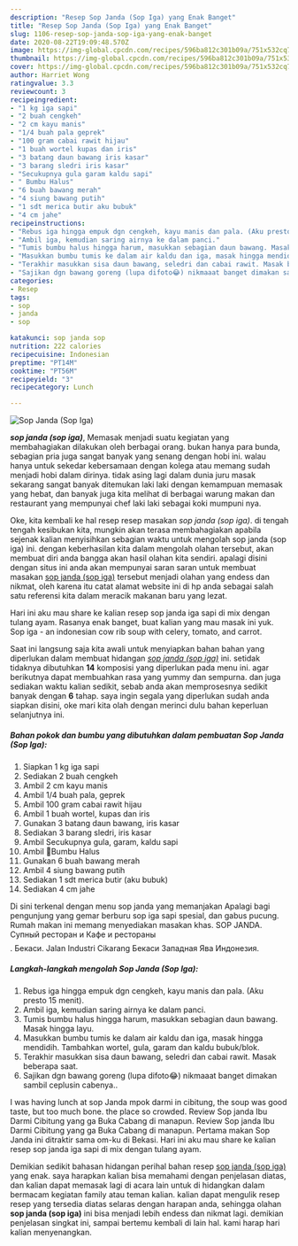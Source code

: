 ```yaml
---
description: "Resep Sop Janda (Sop Iga) yang Enak Banget"
title: "Resep Sop Janda (Sop Iga) yang Enak Banget"
slug: 1106-resep-sop-janda-sop-iga-yang-enak-banget
date: 2020-08-22T19:09:48.570Z
image: https://img-global.cpcdn.com/recipes/596ba812c301b09a/751x532cq70/sop-janda-sop-iga-foto-resep-utama.jpg
thumbnail: https://img-global.cpcdn.com/recipes/596ba812c301b09a/751x532cq70/sop-janda-sop-iga-foto-resep-utama.jpg
cover: https://img-global.cpcdn.com/recipes/596ba812c301b09a/751x532cq70/sop-janda-sop-iga-foto-resep-utama.jpg
author: Harriet Wong
ratingvalue: 3.3
reviewcount: 3
recipeingredient:
- "1 kg iga sapi"
- "2 buah cengkeh"
- "2 cm kayu manis"
- "1/4 buah pala geprek"
- "100 gram cabai rawit hijau"
- "1 buah wortel kupas dan iris"
- "3 batang daun bawang iris kasar"
- "3 barang sledri iris kasar"
- "Secukupnya gula garam kaldu sapi"
- " Bumbu Halus"
- "6 buah bawang merah"
- "4 siung bawang putih"
- "1 sdt merica butir aku bubuk"
- "4 cm jahe"
recipeinstructions:
- "Rebus iga hingga empuk dgn cengkeh, kayu manis dan pala. (Aku presto 15 menit)."
- "Ambil iga, kemudian saring airnya ke dalam panci."
- "Tumis bumbu halus hingga harum, masukkan sebagian daun bawang. Masak hingga layu."
- "Masukkan bumbu tumis ke dalam air kaldu dan iga, masak hingga mendidih. Tambahkan wortel, gula, garam dan kaldu bubuk/blok."
- "Terakhir masukkan sisa daun bawang, seledri dan cabai rawit. Masak beberapa saat."
- "Sajikan dgn bawang goreng (lupa difoto😂) nikmaaat banget dimakan sambil ceplusin cabenya.."
categories:
- Resep
tags:
- sop
- janda
- sop

katakunci: sop janda sop 
nutrition: 222 calories
recipecuisine: Indonesian
preptime: "PT14M"
cooktime: "PT56M"
recipeyield: "3"
recipecategory: Lunch

---
```



![Sop Janda (Sop Iga)](https://img-global.cpcdn.com/recipes/596ba812c301b09a/751x532cq70/sop-janda-sop-iga-foto-resep-utama.jpg)

<b><i>sop janda (sop iga)</i></b>, Memasak menjadi suatu kegiatan yang membahagiakan dilakukan oleh berbagai orang. bukan hanya para bunda, sebagian pria juga sangat banyak yang senang dengan hobi ini. walau hanya untuk sekedar kebersamaan dengan kolega atau memang sudah menjadi hobi dalam dirinya. tidak asing lagi dalam dunia juru masak sekarang sangat banyak ditemukan laki laki dengan kemampuan memasak yang hebat, dan banyak juga kita melihat di berbagai warung makan dan restaurant yang mempunyai chef laki laki sebagai koki mumpuni nya.

Oke, kita kembali ke hal resep resep masakan <i>sop janda (sop iga)</i>. di tengah tengah kesibukan kita, mungkin akan terasa membahagiakan apabila sejenak kalian menyisihkan sebagian waktu untuk mengolah sop janda (sop iga) ini. dengan keberhasilan kita dalam mengolah olahan tersebut, akan membuat diri anda bangga akan hasil olahan kita sendiri. apalagi disini dengan situs ini anda akan mempunyai saran saran untuk membuat masakan <u>sop janda (sop iga)</u> tersebut menjadi olahan yang endess dan nikmat, oleh karena itu catat alamat website ini di hp anda sebagai salah satu referensi kita dalam meracik makanan baru yang lezat.

Hari ini aku mau share ke kalian resep sop janda iga sapi di mix dengan tulang ayam. Rasanya enak banget, buat kalian yang mau masak ini yuk. Sop iga - an indonesian cow rib soup with celery, tomato, and carrot.


Saat ini langsung saja kita awali untuk menyiapkan bahan bahan yang diperlukan dalam membuat hidangan <u><i>sop janda (sop iga)</i></u> ini. setidak tidaknya dibutuhkan <b>14</b> komposisi yang diperlukan pada menu ini. agar berikutnya dapat membuahkan rasa yang yummy dan sempurna. dan juga sediakan waktu kalian sedikit, sebab anda akan memprosesnya sedikit banyak dengan <b>6</b> tahap. saya ingin segala yang diperlukan sudah anda siapkan disini, oke mari kita olah dengan merinci dulu bahan keperluan selanjutnya ini.

<!--inarticleads1-->

##### Bahan pokok dan bumbu yang dibutuhkan dalam pembuatan Sop Janda (Sop Iga):

1. Siapkan 1 kg iga sapi
1. Sediakan 2 buah cengkeh
1. Ambil 2 cm kayu manis
1. Ambil 1/4 buah pala, geprek
1. Ambil 100 gram cabai rawit hijau
1. Ambil 1 buah wortel, kupas dan iris
1. Gunakan 3 batang daun bawang, iris kasar
1. Sediakan 3 barang sledri, iris kasar
1. Ambil Secukupnya gula, garam, kaldu sapi
1. Ambil  🔹Bumbu Halus
1. Gunakan 6 buah bawang merah
1. Ambil 4 siung bawang putih
1. Sediakan 1 sdt merica butir (aku bubuk)
1. Sediakan 4 cm jahe


Di sini terkenal dengan menu sop janda yang memanjakan Apalagi bagi pengunjung yang gemar berburu sop iga sapi spesial, dan gabus pucung. Rumah makan ini memang menyediakan masakan khas. SOP JANDA. Супный ресторан и Кафе и рестораны$$$$. Бекаси. Jalan Industri Cikarang Бекаси Западная Ява Индонезия. 

<!--inarticleads2-->

##### Langkah-langkah mengolah Sop Janda (Sop Iga):

1. Rebus iga hingga empuk dgn cengkeh, kayu manis dan pala. (Aku presto 15 menit).
1. Ambil iga, kemudian saring airnya ke dalam panci.
1. Tumis bumbu halus hingga harum, masukkan sebagian daun bawang. Masak hingga layu.
1. Masukkan bumbu tumis ke dalam air kaldu dan iga, masak hingga mendidih. Tambahkan wortel, gula, garam dan kaldu bubuk/blok.
1. Terakhir masukkan sisa daun bawang, seledri dan cabai rawit. Masak beberapa saat.
1. Sajikan dgn bawang goreng (lupa difoto😂) nikmaaat banget dimakan sambil ceplusin cabenya..


I was having lunch at sop Janda mpok darmi in cibitung, the soup was good taste, but too much bone. the place so crowded. Review Sop janda Ibu Darmi Cibitung yang ga Buka Cabang di manapun. Review Sop janda Ibu Darmi Cibitung yang ga Buka Cabang di manapun. Pertama makan Sop Janda ini ditraktir sama om-ku di Bekasi. Hari ini aku mau share ke kalian resep sop janda iga sapi di mix dengan tulang ayam. 

Demikian sedikit bahasan hidangan perihal bahan resep <u>sop janda (sop iga)</u> yang enak. saya harapkan kalian bisa memahami dengan penjelasan diatas, dan kalian dapat memasak lagi di acara lain untuk di hidangkan dalam bermacam kegiatan family atau teman kalian. kalian dapat mengulik resep resep yang tersedia diatas selaras dengan harapan anda, sehingga olahan <b>sop janda (sop iga)</b> ini bisa menjadi lebih endess dan nikmat lagi. demikian penjelasan singkat ini, sampai bertemu kembali di lain hal. kami harap hari kalian menyenangkan.

